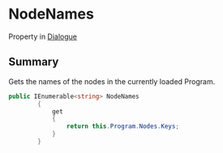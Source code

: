 # NodeNames

Property in [Dialogue](/api/csharp/yarn.dialogue.md)

## Summary


Gets the names of the nodes in the currently loaded Program.


```csharp
public IEnumerable<string> NodeNames
        {
            get
            {
                return this.Program.Nodes.Keys;
            }
        }
```

